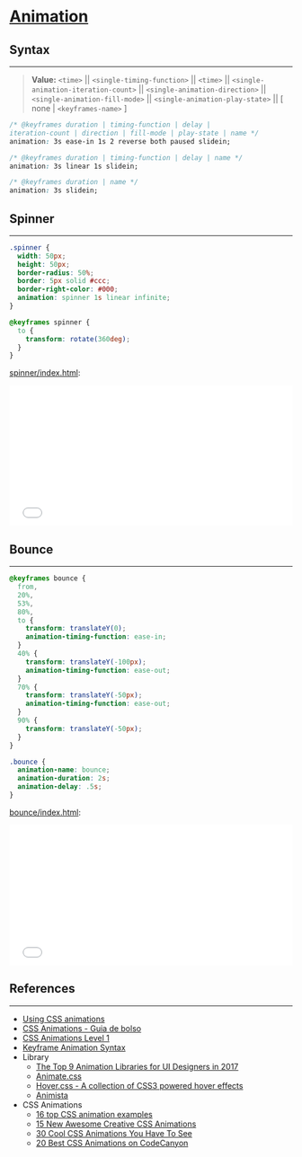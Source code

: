 # [Animation](https://developer.mozilla.org/en-US/docs/Web/CSS/animation)

## Syntax
---

> <b>Value:</b> `<time>` \|\| `<single-timing-function>` \|\| `<time>` \|\| `<single-animation-iteration-count>` \|\| `<single-animation-direction>` \|\| `<single-animation-fill-mode>` \|\| `<single-animation-play-state>` \|\| [ none \| `<keyframes-name>` ]

```css
/* @keyframes duration | timing-function | delay | 
iteration-count | direction | fill-mode | play-state | name */
animation: 3s ease-in 1s 2 reverse both paused slidein;

/* @keyframes duration | timing-function | delay | name */
animation: 3s linear 1s slidein;

/* @keyframes duration | name */
animation: 3s slidein;
```

## Spinner
---

```css
.spinner {
  width: 50px;
  height: 50px;
  border-radius: 50%;
  border: 5px solid #ccc;
  border-right-color: #000;
  animation: spinner 1s linear infinite;
}

@keyframes spinner {
  to {
    transform: rotate(360deg);
  }
}
```

[spinner/index.html](spinner/index.html):

<iframe 
  src="spinner/index.html" 
  width="100%"
  height="250px"
  frameborder="0"
  allowfullscreen>
</iframe>

## Bounce
---

```css
@keyframes bounce {
  from,
  20%,
  53%,
  80%,
  to {
    transform: translateY(0);
    animation-timing-function: ease-in;
  }
  40% {
    transform: translateY(-100px);
    animation-timing-function: ease-out;
  }
  70% {
    transform: translateY(-50px);
    animation-timing-function: ease-out;
  }
  90% {
    transform: translateY(-50px);
  }
}

.bounce {
  animation-name: bounce;
  animation-duration: 2s;
  animation-delay: .5s;
}
```

[bounce/index.html](bounce/index.html):

<iframe 
  src="bounce/index.html" 
  width="100%"
  height="250px"
  frameborder="0"
  allowfullscreen>
</iframe>

## References
---

- [Using CSS animations](https://developer.mozilla.org/en-US/docs/Web/CSS/CSS_Animations/Using_CSS_animations)
- [CSS Animations - Guia de bolso](https://legacy.gitbook.com/book/daliannyvieira/css-animations-pocket-guide/details)
- [CSS Animations Level 1](https://www.w3.org/TR/css-animations-1/)
- [Keyframe Animation Syntax](https://css-tricks.com/snippets/css/keyframe-animation-syntax/)
- Library
  - [The Top 9 Animation Libraries for UI Designers in 2017](https://www.sitepoint.com/our-top-9-animation-libraries/)
  - [Animate.css](https://daneden.github.io/animate.css/)
  - [Hover.css - A collection of CSS3 powered hover effects](http://ianlunn.github.io/Hover/)
  - [Animista](http://animista.net/play/basic/slide-fwd)
- CSS Animations 
  - [16 top CSS animation examples](https://www.creativebloq.com/inspiration/css-animation-examples)
  - [15 New Awesome Creative CSS Animations](https://cssnewbie.com/15-new-awesome-creative-css-animations/#.W049pS2ZM0o)
  - [30 Cool CSS Animations You Have To See](https://www.hongkiat.com/blog/creative-css-animations/)
  - [20 Best CSS Animations on CodeCanyon](https://code.tutsplus.com/tutorials/20-best-css-animations--cms-27561)

